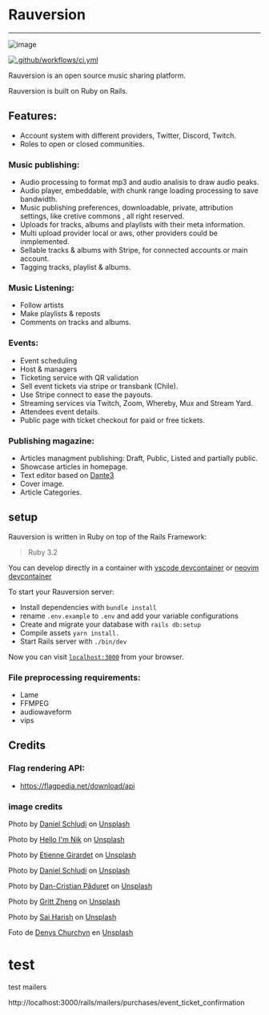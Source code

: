 # Rauversion

---

![image](https://user-images.githubusercontent.com/11976/174422926-b392a1f5-bd6a-4bd2-b6c8-8d41dad6711d.png)

[![.github/workflows/ci.yml](https://github.com/rauversion/rauversion-ror/actions/workflows/ci.yml/badge.svg)](https://github.com/rauversion/rauversion-phx/actions/workflows/ci.yml)

Rauversion is an open source music sharing platform.

Rauversion is built on Ruby on Rails.


## Features:
 + Account system with different providers, Twitter, Discord, Twitch.
 + Roles to open or closed communities.
### Music publishing:
  + Audio processing to format mp3 and audio analisis to draw audio peaks.
  + Audio player, embeddable, with chunk range loading processing to save bandwidth.
  + Music publishing preferences, downloadable, private, attribution settings, like cretive commons , all right reserved.
  + Uploads for tracks, albums and playlists with their meta information.
  + Multi upload provider local or aws, other providers could be inmplemented.
  + Sellable tracks & albums with Stripe, for connected accounts or main account.
  + Tagging tracks, playlist & albums.
### Music Listening:
  + Follow artists
  + Make playlists & reposts
  + Comments on tracks and albums.

### Events: 
  + Event scheduling
  + Host & managers
  + Ticketing service with QR validation
  + Sell event tickets via stripe or transbank (Chile).
  + Use Stripe connect to ease the payouts.
  + Streaming services via Twitch, Zoom, Whereby, Mux and Stream Yard.
  + Attendees event details.
  + Public page with ticket checkout for paid or free tickets.

### Publishing magazine:
  + Articles managment publishing: Draft, Public, Listed and partially public.
  + Showcase articles in homepage.
  + Text editor based on [Dante3](https://dante-editor.dev)
  + Cover image.
  + Article Categories.
  


## setup

Rauversion is written in Ruby on top of the Rails Framework:

> Ruby 3.2

You can develop directly in a container with [vscode devcontainer](https://marketplace.visualstudio.com/items?itemName=ms-vscode-remote.remote-containers) or [neovim devcontainer](https://github.com/jamestthompson3/nvim-remote-containers)

To start your Rauversion server:

  * Install dependencies with `bundle install`
  * rename `.env.example` to `.env` and add your variable configurations
  * Create and migrate your database with `rails db:setup`
  * Compile assets `yarn install.`
  * Start Rails server with `./bin/dev`

Now you can visit [`localhost:3000`](http://localhost:3000) from your browser.


### File preprocessing requirements:

+ Lame
+ FFMPEG
+ audiowaveform
+ vips

## Credits

### Flag rendering API:

+ https://flagpedia.net/download/api

### image credits


Photo by <a href="https://unsplash.com/@schluditsch?utm_source=unsplash&utm_medium=referral&utm_content=creditCopyText">Daniel Schludi</a> on <a href="https://unsplash.com/?utm_source=unsplash&utm_medium=referral&utm_content=creditCopyText">Unsplash</a>

Photo by <a href="https://unsplash.com/@helloimnik?utm_source=unsplash&utm_medium=referral&utm_content=creditCopyText">Hello I'm Nik</a> on <a href="https://unsplash.com/s/photos/music-studio?utm_source=unsplash&utm_medium=referral&utm_content=creditCopyText">Unsplash</a>

Photo by <a href="https://unsplash.com/@etiennegirardet?utm_source=unsplash&utm_medium=referral&utm_content=creditCopyText">Etienne Girardet</a> on <a href="https://unsplash.com/s/photos/music-studio?utm_source=unsplash&utm_medium=referral&utm_content=creditCopyText">Unsplash</a>

Photo by <a href="https://unsplash.com/@schluditsch?utm_source=unsplash&utm_medium=referral&utm_content=creditCopyText">Daniel Schludi</a> on <a href="https://unsplash.com/s/photos/music-studio?utm_source=unsplash&utm_medium=referral&utm_content=creditCopyText">Unsplash</a>
  
Photo by <a href="https://unsplash.com/@dancristianpaduret?utm_source=unsplash&utm_medium=referral&utm_content=creditCopyText">Dan-Cristian Pădureț</a> on <a href="https://unsplash.com/s/photos/music-studio?utm_source=unsplash&utm_medium=referral&utm_content=creditCopyText">Unsplash</a>
  
Photo by <a href="https://unsplash.com/@grittzheng?utm_source=unsplash&utm_medium=referral&utm_content=creditCopyText">Gritt Zheng</a> on <a href="https://unsplash.com/s/photos/music-studio?utm_source=unsplash&utm_medium=referral&utm_content=creditCopyText">Unsplash</a>

Photo by <a href="https://unsplash.com/@saiharishk?utm_source=unsplash&utm_medium=referral&utm_content=creditCopyText">Sai Harish</a> on <a href="https://unsplash.com/?utm_source=unsplash&utm_medium=referral&utm_content=creditCopyText">Unsplash</a>

Foto de <a href="https://unsplash.com/@denitdao?utm_source=unsplash&utm_medium=referral&utm_content=creditCopyText">Denys Churchyn</a> en <a href="https://unsplash.com/es/s/fotos/black-background-gradient?utm_source=unsplash&utm_medium=referral&utm_content=creditCopyText">Unsplash</a>
  
  
  


# test
test mailers

http://localhost:3000/rails/mailers/purchases/event_ticket_confirmation